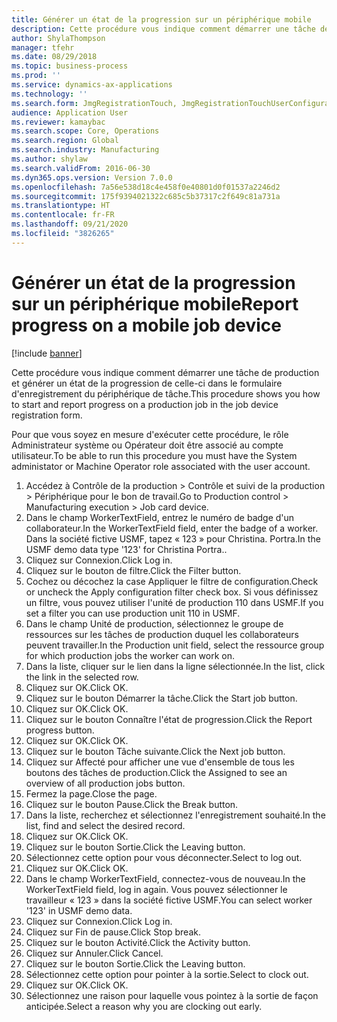 ```yaml
---
title: Générer un état de la progression sur un périphérique mobile
description: Cette procédure vous indique comment démarrer une tâche de production et générer un état de la progression de celle-ci dans le formulaire d'enregistrement du périphérique de tâche.
author: ShylaThompson
manager: tfehr
ms.date: 08/29/2018
ms.topic: business-process
ms.prod: ''
ms.service: dynamics-ax-applications
ms.technology: ''
ms.search.form: JmgRegistrationTouch, JmgRegistrationTouchUserConfiguration, JmgRegistrationTouchStart, JmgRegistrationTouchReportFeedback, JmgRegistrationTouchAssignedJobs, JmgRegistrationTouchBreak, JmgRegistrationTouchLeave, JmgRegistrationTouchIndirectActivity, JmgDialogForm, JmgRegistrationTouchReportProgress, JmgFeedbackWizard, JmgJobBundleProdFeedback
audience: Application User
ms.reviewer: kamaybac
ms.search.scope: Core, Operations
ms.search.region: Global
ms.search.industry: Manufacturing
ms.author: shylaw
ms.search.validFrom: 2016-06-30
ms.dyn365.ops.version: Version 7.0.0
ms.openlocfilehash: 7a56e538d18c4e458f0e40801d0f01537a2246d2
ms.sourcegitcommit: 175f9394021322c685c5b37317c2f649c81a731a
ms.translationtype: HT
ms.contentlocale: fr-FR
ms.lasthandoff: 09/21/2020
ms.locfileid: "3826265"
---
```

# <a name="report-progress-on-a-mobile-job-device"></a><span data-ttu-id="b0c30-103">Générer un état de la progression sur un périphérique mobile</span><span class="sxs-lookup"><span data-stu-id="b0c30-103">Report progress on a mobile job device</span></span>

[!include [banner](../../includes/banner.md)]

<span data-ttu-id="b0c30-104">Cette procédure vous indique comment démarrer une tâche de production et générer un état de la progression de celle-ci dans le formulaire d'enregistrement du périphérique de tâche.</span><span class="sxs-lookup"><span data-stu-id="b0c30-104">This procedure shows you how to start and report progress on a production job in the job device registration form.</span></span>



<span data-ttu-id="b0c30-105">Pour que vous soyez en mesure d'exécuter cette procédure, le rôle Administrateur système ou Opérateur doit être associé au compte utilisateur.</span><span class="sxs-lookup"><span data-stu-id="b0c30-105">To be able to run this procedure you must have the System administator or Machine Operator role associated with the user account.</span></span>

1. <span data-ttu-id="b0c30-106">Accédez à Contrôle de la production > Contrôle et suivi de la production > Périphérique pour le bon de travail.</span><span class="sxs-lookup"><span data-stu-id="b0c30-106">Go to Production control > Manufacturing execution > Job card device.</span></span>
2. <span data-ttu-id="b0c30-107">Dans le champ WorkerTextField, entrez le numéro de badge d'un collaborateur.</span><span class="sxs-lookup"><span data-stu-id="b0c30-107">In the WorkerTextField field, enter the badge of a worker.</span></span> <span data-ttu-id="b0c30-108">Dans la société fictive USMF, tapez « 123 » pour Christina. Portra.</span><span class="sxs-lookup"><span data-stu-id="b0c30-108">In the USMF demo data type '123' for Christina Portra..</span></span>
3. <span data-ttu-id="b0c30-109">Cliquez sur Connexion.</span><span class="sxs-lookup"><span data-stu-id="b0c30-109">Click Log in.</span></span>
4. <span data-ttu-id="b0c30-110">Cliquez sur le bouton de filtre.</span><span class="sxs-lookup"><span data-stu-id="b0c30-110">Click the Filter button.</span></span>
5. <span data-ttu-id="b0c30-111">Cochez ou décochez la case Appliquer le filtre de configuration.</span><span class="sxs-lookup"><span data-stu-id="b0c30-111">Check or uncheck the Apply configuration filter check box.</span></span> <span data-ttu-id="b0c30-112">Si vous définissez un filtre, vous pouvez utiliser l'unité de production 110 dans USMF.</span><span class="sxs-lookup"><span data-stu-id="b0c30-112">If you set a filter you can use production unit 110 in USMF.</span></span>
6. <span data-ttu-id="b0c30-113">Dans le champ Unité de production, sélectionnez le groupe de ressources sur les tâches de production duquel les collaborateurs peuvent travailler.</span><span class="sxs-lookup"><span data-stu-id="b0c30-113">In the Production unit field, select the ressource group for which production jobs the worker can work on.</span></span>
7. <span data-ttu-id="b0c30-114">Dans la liste, cliquer sur le lien dans la ligne sélectionnée.</span><span class="sxs-lookup"><span data-stu-id="b0c30-114">In the list, click the link in the selected row.</span></span>
8. <span data-ttu-id="b0c30-115">Cliquez sur OK.</span><span class="sxs-lookup"><span data-stu-id="b0c30-115">Click OK.</span></span>
9. <span data-ttu-id="b0c30-116">Cliquez sur le bouton Démarrer la tâche.</span><span class="sxs-lookup"><span data-stu-id="b0c30-116">Click the Start job button.</span></span>
10. <span data-ttu-id="b0c30-117">Cliquez sur OK.</span><span class="sxs-lookup"><span data-stu-id="b0c30-117">Click OK.</span></span>
11. <span data-ttu-id="b0c30-118">Cliquez sur le bouton Connaître l'état de progression.</span><span class="sxs-lookup"><span data-stu-id="b0c30-118">Click the Report progress button.</span></span>
12. <span data-ttu-id="b0c30-119">Cliquez sur OK.</span><span class="sxs-lookup"><span data-stu-id="b0c30-119">Click OK.</span></span>
13. <span data-ttu-id="b0c30-120">Cliquez sur le bouton Tâche suivante.</span><span class="sxs-lookup"><span data-stu-id="b0c30-120">Click the Next job button.</span></span>
14. <span data-ttu-id="b0c30-121">Cliquez sur Affecté pour afficher une vue d'ensemble de tous les boutons des tâches de production.</span><span class="sxs-lookup"><span data-stu-id="b0c30-121">Click the Assigned to see an overview of all production jobs button.</span></span>
15. <span data-ttu-id="b0c30-122">Fermez la page.</span><span class="sxs-lookup"><span data-stu-id="b0c30-122">Close the page.</span></span>
16. <span data-ttu-id="b0c30-123">Cliquez sur le bouton Pause.</span><span class="sxs-lookup"><span data-stu-id="b0c30-123">Click the Break button.</span></span>
17. <span data-ttu-id="b0c30-124">Dans la liste, recherchez et sélectionnez l'enregistrement souhaité.</span><span class="sxs-lookup"><span data-stu-id="b0c30-124">In the list, find and select the desired record.</span></span>
18. <span data-ttu-id="b0c30-125">Cliquez sur OK.</span><span class="sxs-lookup"><span data-stu-id="b0c30-125">Click OK.</span></span>
19. <span data-ttu-id="b0c30-126">Cliquez sur le bouton Sortie.</span><span class="sxs-lookup"><span data-stu-id="b0c30-126">Click the Leaving button.</span></span>
20. <span data-ttu-id="b0c30-127">Sélectionnez cette option pour vous déconnecter.</span><span class="sxs-lookup"><span data-stu-id="b0c30-127">Select to log out.</span></span>
21. <span data-ttu-id="b0c30-128">Cliquez sur OK.</span><span class="sxs-lookup"><span data-stu-id="b0c30-128">Click OK.</span></span>
22. <span data-ttu-id="b0c30-129">Dans le champ WorkerTextField, connectez-vous de nouveau.</span><span class="sxs-lookup"><span data-stu-id="b0c30-129">In the WorkerTextField field, log in again.</span></span> <span data-ttu-id="b0c30-130">Vous pouvez sélectionner le travailleur « 123 » dans la société fictive USMF.</span><span class="sxs-lookup"><span data-stu-id="b0c30-130">You can select worker '123' in USMF demo data.</span></span>
23. <span data-ttu-id="b0c30-131">Cliquez sur Connexion.</span><span class="sxs-lookup"><span data-stu-id="b0c30-131">Click Log in.</span></span>
24. <span data-ttu-id="b0c30-132">Cliquez sur Fin de pause.</span><span class="sxs-lookup"><span data-stu-id="b0c30-132">Click Stop break.</span></span>
25. <span data-ttu-id="b0c30-133">Cliquez sur le bouton Activité.</span><span class="sxs-lookup"><span data-stu-id="b0c30-133">Click the Activity button.</span></span>
26. <span data-ttu-id="b0c30-134">Cliquez sur Annuler.</span><span class="sxs-lookup"><span data-stu-id="b0c30-134">Click Cancel.</span></span>
27. <span data-ttu-id="b0c30-135">Cliquez sur le bouton Sortie.</span><span class="sxs-lookup"><span data-stu-id="b0c30-135">Click the Leaving button.</span></span>
28. <span data-ttu-id="b0c30-136">Sélectionnez cette option pour pointer à la sortie.</span><span class="sxs-lookup"><span data-stu-id="b0c30-136">Select to clock out.</span></span>
29. <span data-ttu-id="b0c30-137">Cliquez sur OK.</span><span class="sxs-lookup"><span data-stu-id="b0c30-137">Click OK.</span></span>
30. <span data-ttu-id="b0c30-138">Sélectionnez une raison pour laquelle vous pointez à la sortie de façon anticipée.</span><span class="sxs-lookup"><span data-stu-id="b0c30-138">Select a reason why you are clocking out early.</span></span>


